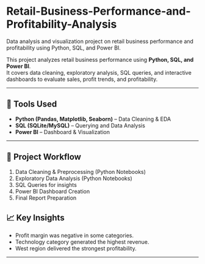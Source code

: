 # Retail-Business-Performance-and-Profitability-Analysis
Data analysis and visualization project on retail business performance and profitability using Python, SQL, and Power BI.

This project analyzes retail business performance using **Python, SQL, and Power BI**.  
It covers data cleaning, exploratory analysis, SQL queries, and interactive dashboards to evaluate sales, profit trends, and profitability.

---

## 🚀 Tools Used
- **Python (Pandas, Matplotlib, Seaborn)** – Data Cleaning & EDA  
- **SQL (SQLite/MySQL)** – Querying and Data Analysis  
- **Power BI** – Dashboard & Visualization  

---

## 📂 Project Workflow
1. Data Cleaning & Preprocessing (Python Notebooks)  
2. Exploratory Data Analysis (Python Notebooks)  
3. SQL Queries for insights  
4. Power BI Dashboard Creation  
5. Final Report Preparation  


## 📈 Key Insights
- Profit margin was negative in some categories.  
- Technology category generated the highest revenue.  
- West region delivered the strongest profitability.  

---


